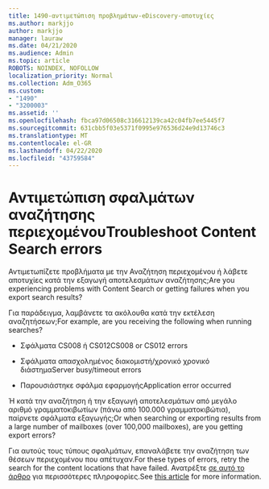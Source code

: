 ```yaml
---
title: 1490-αντιμετώπιση προβλημάτων-eDiscovery-αποτυχίες
ms.author: markjjo
author: markjjo
manager: lauraw
ms.date: 04/21/2020
ms.audience: Admin
ms.topic: article
ROBOTS: NOINDEX, NOFOLLOW
localization_priority: Normal
ms.collection: Adm_O365
ms.custom:
- "1490"
- "3200003"
ms.assetid: ''
ms.openlocfilehash: fbca97d06508c316612139ca42c04fb7ee5445f7
ms.sourcegitcommit: 631cbb5f03e5371f0995e976536d24e9d13746c3
ms.translationtype: MT
ms.contentlocale: el-GR
ms.lasthandoff: 04/22/2020
ms.locfileid: "43759584"
---
```

# <a name="troubleshoot-content-search-errors"></a><span data-ttu-id="f941a-102">Αντιμετώπιση σφαλμάτων αναζήτησης περιεχομένου</span><span class="sxs-lookup"><span data-stu-id="f941a-102">Troubleshoot Content Search errors</span></span>

<span data-ttu-id="f941a-103">Αντιμετωπίζετε προβλήματα με την Αναζήτηση περιεχομένου ή λάβετε αποτυχίες κατά την εξαγωγή αποτελεσμάτων αναζήτησης;</span><span class="sxs-lookup"><span data-stu-id="f941a-103">Are you experiencing problems with Content Search or getting failures when you export search results?</span></span>

<span data-ttu-id="f941a-104">Για παράδειγμα, λαμβάνετε τα ακόλουθα κατά την εκτέλεση αναζητήσεων;</span><span class="sxs-lookup"><span data-stu-id="f941a-104">For example, are you receiving the following when running searches?</span></span>

- <span data-ttu-id="f941a-105">Σφάλματα CS008 ή CS012</span><span class="sxs-lookup"><span data-stu-id="f941a-105">CS008 or CS012 errors</span></span>

- <span data-ttu-id="f941a-106">Σφάλματα απασχολημένος διακομιστή/χρονικό χρονικό διάστημα</span><span class="sxs-lookup"><span data-stu-id="f941a-106">Server busy/timeout errors</span></span>

- <span data-ttu-id="f941a-107">Παρουσιάστηκε σφάλμα εφαρμογής</span><span class="sxs-lookup"><span data-stu-id="f941a-107">Application error occurred</span></span>

<span data-ttu-id="f941a-108">Ή κατά την αναζήτηση ή την εξαγωγή αποτελεσμάτων από μεγάλο αριθμό γραμματοκιβωτίων (πάνω από 100.000 γραμματοκιβώτια), παίρνετε σφάλματα εξαγωγής;</span><span class="sxs-lookup"><span data-stu-id="f941a-108">Or when searching or exporting results from a large number of mailboxes (over 100,000 mailboxes), are you getting export errors?</span></span>

<span data-ttu-id="f941a-109">Για αυτούς τους τύπους σφαλμάτων, επαναλάβετε την αναζήτηση των θέσεων περιεχομένου που απέτυχαν.</span><span class="sxs-lookup"><span data-stu-id="f941a-109">For these types of errors, retry the search for the content locations that have failed.</span></span> <span data-ttu-id="f941a-110">Ανατρέξτε [σε αυτό το άρθρο](https://docs.microsoft.com/office365/securitycompliance/retry-failed-content-search) για περισσότερες πληροφορίες.</span><span class="sxs-lookup"><span data-stu-id="f941a-110">See  [this article](https://docs.microsoft.com/office365/securitycompliance/retry-failed-content-search) for more information.</span></span>
